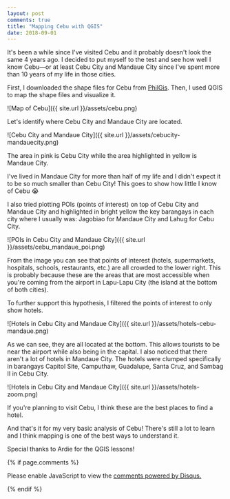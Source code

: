```yaml
---
layout: post
comments: true
title: "Mapping Cebu with QGIS"
date: 2018-09-01
---
```


It's been a while since I've visited Cebu and it probably doesn't look the same 4 years ago. I decided to put myself to the test and see how well I know Cebu—or at least Cebu City and Mandaue City since I've spent more than 10 years of my life in those cities. 

First, I downloaded the shape files for Cebu from [PhilGis](http://philgis.org/). Then, I used QGIS to map the shape files and visualize it.

![Map of Cebu]({{ site.url }}/assets/cebu.png) 

Let's identify where Cebu City and Mandaue City are located.

![Cebu City and Mandaue City]({{ site.url }}/assets/cebucity-mandauecity.png)

The area in pink is Cebu City while the area highlighted in yellow is Mandaue City.

I've lived in Mandaue City for more than half of my life and I didn't expect it to be so much smaller than Cebu City! This goes to show how little I know of Cebu :sob: 

I also tried plotting POIs (points of interest) on top of Cebu City and Mandaue City and highlighted in bright yellow the key barangays in each city where I usually was: Jagobiao for Mandaue City and Lahug for Cebu City.

![POIs in Cebu City and Mandaue City]({{ site.url }}/assets/cebu_mandaue_poi.png)

From the image you can see that points of interest (hotels, supermarkets, hospitals, schools, restaurants, etc.) are all crowded to the lower right. This is probably because these are the areas that are most accessible when you're coming from the airport in Lapu-Lapu City (the island at the bottom of both cities).

To further support this hypothesis, I filtered the points of interest to only show hotels.

![Hotels in Cebu City and Mandaue City]({{ site.url }}/assets/hotels-cebu-mandaue.png)

As we can see, they are all located at the bottom. This allows tourists to be near the airport while also being in the capital. I also noticed that there aren't a lot of hotels in Mandaue City. The hotels were clumped specifically in barangays Capitol Site, Camputhaw, Guadalupe, Santa Cruz, and Sambag II in Cebu City.

![Hotels in Cebu City and Mandaue City]({{ site.url }}/assets/hotels-zoom.png)

If you're planning to visit Cebu, I think these are the best places to find a hotel.

And that's it for my very basic analysis of Cebu! There's still a lot to learn and I think mapping is one of the best ways to understand it.

Special thanks to Ardie for the QGIS lessons!

{% if page.comments %}
<div id="disqus_thread"></div>
<script>

/**
*  RECOMMENDED CONFIGURATION VARIABLES: EDIT AND UNCOMMENT THE SECTION BELOW TO INSERT DYNAMIC VALUES FROM YOUR PLATFORM OR CMS.
*  LEARN WHY DEFINING THESE VARIABLES IS IMPORTANT: https://disqus.com/admin/universalcode/#configuration-variables*/
/*
var disqus_config = function () {
this.page.url = PAGE_URL;  // Replace PAGE_URL with your page's canonical URL variable
this.page.identifier = PAGE_IDENTIFIER; // Replace PAGE_IDENTIFIER with your page's unique identifier variable
};
*/
(function() { // DON'T EDIT BELOW THIS LINE
var d = document, s = d.createElement('script');
s.src = 'https://binkymilk-github-io.disqus.com/embed.js';
s.setAttribute('data-timestamp', +new Date());
(d.head || d.body).appendChild(s);
})();
</script>
<noscript>Please enable JavaScript to view the <a href="https://disqus.com/?ref_noscript">comments powered by Disqus.</a></noscript>
                            
{% endif %}